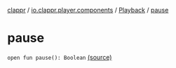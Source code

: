 [clappr](../../index.md) / [io.clappr.player.components](../index.md) / [Playback](index.md) / [pause](.)

# pause

`open fun pause(): Boolean` [(source)](https://github.com/clappr/clappr-android/tree/dev/clappr/src/main/kotlin/io/clappr/player/components/Playback.kt#L52)